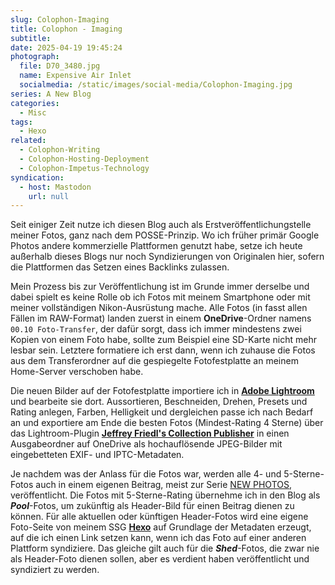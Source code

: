 ```yaml
---
slug: Colophon-Imaging
title: Colophon - Imaging
subtitle:
date: 2025-04-19 19:45:24
photograph:
  file: D70_3480.jpg
  name: Expensive Air Inlet
  socialmedia: /static/images/social-media/Colophon-Imaging.jpg
series: A New Blog
categories:
  - Misc
tags:
  - Hexo
related:
  - Colophon-Writing
  - Colophon-Hosting-Deployment
  - Colophon-Impetus-Technology
syndication:
  - host: Mastodon
    url: null
---
```


Seit einiger Zeit nutze ich diesen Blog auch als Erstveröffentlichungstelle meiner Fotos, ganz nach dem POSSE-Prinzip. Wo ich früher primär Google Photos andere kommerzielle Plattformen genutzt habe, setze ich heute außerhalb dieses Blogs nur noch Syndizierungen von Originalen hier, sofern die Plattformen das Setzen eines Backlinks zulassen.

Mein Prozess bis zur Veröffentlichung ist im Grunde immer derselbe und dabei spielt es keine Rolle ob ich Fotos mit meinem Smartphone oder mit meiner vollständigen Nikon-Ausrüstung mache. Alle Fotos (in fasst allen Fällen im RAW-Format) landen zuerst in einem **OneDrive**-Ordner namens ``00.10 Foto-Transfer``, der dafür sorgt, dass ich immer mindestens zwei Kopien von einem Foto habe, sollte zum Beispiel eine SD-Karte nicht mehr lesbar sein. Letztere formatiere ich erst dann, wenn ich zuhause die Fotos aus dem Transferordner auf die gespiegelte Fotofestplatte an meinem Home-Server verschoben habe.

<!-- more -->

Die neuen Bilder auf der Fotofestplatte importiere ich in [**Adobe Lightroom**](https://www.adobe.com/products/photoshop-lightroom-classic.html) und bearbeite sie dort. Aussortieren, Beschneiden, Drehen, Presets und Rating anlegen, Farben, Helligkeit und dergleichen passe ich nach Bedarf an und exportiere am Ende die besten Fotos (Mindest-Rating 4 Sterne) über das Lightroom-Plugin **[Jeffrey Friedl's Collection Publisher](https://regex.info/blog/lightroom-goodies/collection-publisher)** in einen Ausgabeordner auf OneDrive als hochauflösende JPEG-Bilder mit eingebetteten EXIF- und IPTC-Metadaten.

Je nachdem was der Anlass für die Fotos war, werden alle 4- und 5-Sterne-Fotos auch in einem eigenen Beitrag, meist zur Serie [NEW PHOTOS](/series/new-photos/), veröffentlicht. Die Fotos mit 5-Sterne-Rating übernehme ich in den Blog als ***Pool***-Fotos, um zukünftig als Header-Bild für einen Beitrag dienen zu können. Für alle aktuellen oder künftigen Header-Fotos wird eine eigene Foto-Seite von meinem SSG [**Hexo**](https://hexo.io) auf Grundlage der Metadaten erzeugt, auf die ich einen Link setzen kann, wenn ich das Foto auf einer anderen Plattform syndiziere. Das gleiche gilt auch für die ***Shed***-Fotos, die zwar nie als Header-Foto dienen sollen, aber es verdient haben veröffentlicht und syndiziert zu werden.
